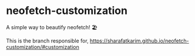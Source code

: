 # neofetch-customization
A simple way to beautify neofetch! 🏖️

This is the branch responsible for,
https://sharafatkarim.github.io/neofetch-customization/#customization
